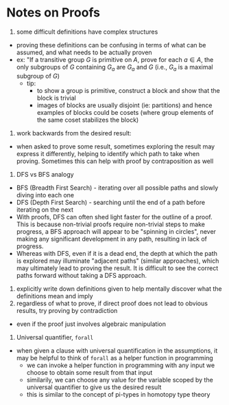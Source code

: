 # Notes on Proofs
1. some difficult definitions have complex structures
  * proving these definitions can be confusing in terms of what can be assumed, and what needs to be actually proven
  * ex: "If a transitive group $G$ is primitive on $A$, prove for each $a\in A$, the only subgroups of $G$ containing $G_a$ are $G_a$ and $G$ (i.e., $G_a$ is a maximal subgroup of $G$)
    * tip:
      * to show a group is primitive, construct a block and show that the block is trivial
      * images of blocks are usually disjoint (ie: partitions) and hence examples of blocks could be cosets (where group elements of the same coset stabilizes the block)
1. work backwards from the desired result:
  * when asked to prove some result, sometimes exploring the result may express it differently, helping to identify which path to take when proving. Sometimes this can help with proof by contraposition as well
1. DFS vs BFS analogy
  * BFS (Breadth First Search) - iterating over all possible paths and slowly diving into each one
  * DFS (Depth First Search) - searching until the end of a path before iterating on the next
  * With proofs, DFS can often shed light faster for the outline of a proof. This is because non-trivial proofs require non-trivial steps to make progress, a BFS approach will appear to be "spinning in circles", never making any significant development in any path, resulting in lack of progress.
  * Whereas with DFS, even if it is a dead end, the depth at which the path is explored may illuminate "adjacent paths" (similar approaches), which may ultimately lead to proving the result. It is difficult to see the correct paths forward without taking a DFS approach.
1. explicitly write down definitions given to help mentally discover what the definitions mean and imply
1. regardless of what to prove, if direct proof does not lead to obvious results, try proving by contradiction
  * even if the proof just involves algebraic manipulation
1. Universal quantifier, `forall`
  * when given a clause with universal quantification in the assumptions, it may be helpful to think of `forall` as a helper function in programming
    * we can invoke a helper function in programming with any input we choose to obtain some result from that input
    * similarily, we can choose any value for the variable scoped by the universal quantifier to give us the desired result
    * this is similar to the concept of pi-types in homotopy type theory
